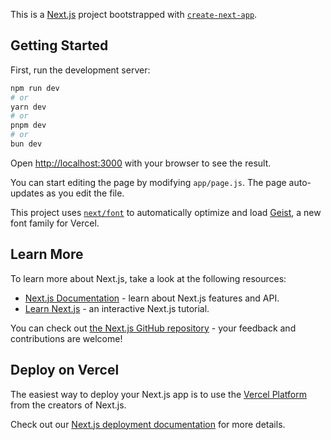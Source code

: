 This is a [Next.js](https://nextjs.org) project bootstrapped with [`create-next-app`](https://nextjs.org/docs/app/api-reference/cli/create-next-app).

## Getting Started

First, run the development server:

```bash
npm run dev
# or
yarn dev
# or
pnpm dev
# or
bun dev
```

Open [http://localhost:3000](http://localhost:3000) with your browser to see the result.

You can start editing the page by modifying `app/page.js`. The page auto-updates as you edit the file.

This project uses [`next/font`](https://nextjs.org/docs/app/building-your-application/optimizing/fonts) to automatically optimize and load [Geist](https://vercel.com/font), a new font family for Vercel.

## Learn More

To learn more about Next.js, take a look at the following resources:

- [Next.js Documentation](https://nextjs.org/docs) - learn about Next.js features and API.
- [Learn Next.js](https://nextjs.org/learn) - an interactive Next.js tutorial.

You can check out [the Next.js GitHub repository](https://github.com/vercel/next.js) - your feedback and contributions are welcome!

## Deploy on Vercel

The easiest way to deploy your Next.js app is to use the [Vercel Platform](https://vercel.com/new?utm_medium=default-template&filter=next.js&utm_source=create-next-app&utm_campaign=create-next-app-readme) from the creators of Next.js.

Check out our [Next.js deployment documentation](https://nextjs.org/docs/app/building-your-application/deploying) for more details.




<!-- <div className="header">
        <h1>Espace Admin</h1>
        <p>Bienvenue {session.user.name}</p>
        {/* <SignOutButton /> */}
        <Link className="new-button" href="/admin/new">
          ➕ Nouvel article
        </Link>
      </div>

      <h2>Articles existants</h2>
      <ul className="article-list">
        {articles.map((article) => (
          <li key={article.id} className="admin-article">
            <div className="article-thumbnail">
              {article.imageUrl && (
                <Image
                  src={article.imageUrl}
                  alt={article.title}
                  width={600}
                  height={400}
                />
              )}
            </div>

            <div className="article-info">
              <strong>{article.title}</strong> —{" "}
              <em>{new Date(article.date).toLocaleDateString()}</em>
              <p className="category">📁 {article.category}</p>
              <div className="admin-actions">
                <Link href={`/post/${article.slug}`} className="view-link">
                  Voir
                </Link>
                <Link href={`/admin/edit/${article.id}`} className="edit-link">
                  ✏️ Éditer
                </Link>
                <DeleteButton articleId={article.id} />
              </div>
            </div>
          </li>
        ))}
      </ul> -->